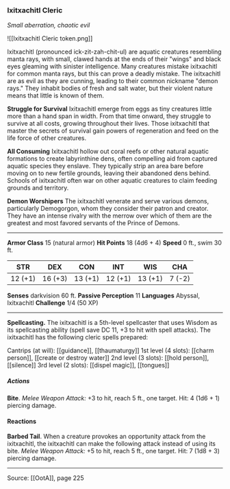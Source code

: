 ### Ixitxachitl Cleric
_Small aberration, chaotic evil_

![[Ixitxachitl Cleric token.png]]

Ixitxachitl (pronounced ick-zit-zah-chit-ul) are aquatic creatures resembling manta rays, with small, clawed hands at the ends of their "wings" and black eyes gleaming with sinister intelligence. Many creatures mistake ixitxachitl for common manta rays, but this can prove a deadly mistake. The ixitxachitl are as evil as they are cunning, leading to their common nickname "demon rays." They inhabit bodies of fresh and salt water, but their violent nature means that little is known of them.

**Struggle for Survival**  Ixitxachitl emerge from eggs as tiny creatures little more than a hand span in width. From that time onward, they struggle to survive at all costs, growing throughout their lives. Those ixitxachitl that master the secrets of survival gain powers of regeneration and feed on the life force of other creatures.


**All Consuming** Ixitxachitl hollow out coral reefs or other natural aquatic formations to create labyrinthine dens, often compelling aid from captured aquatic species they enslave. They typically strip an area bare before moving on to new fertile grounds, leaving their abandoned dens behind. Schools of ixitxachitl often war on other aquatic creatures to claim feeding grounds and territory.


**Demon Worshipers** The ixitxachitl venerate and serve various demons, particularly Demogorgon, whom they consider their patron and creator. They have an intense rivalry with the merrow over which of them are the greatest and most favored servants of the Prince of Demons.







---

**Armor Class** 15 (natural armor)
**Hit Points** 18 (4d6 + 4)
**Speed** 0 ft., swim 30 ft.

| STR     | DEX     | CON     | INT     | WIS     | CHA     |
|---------|---------|---------|---------|---------|---------|
| 12 (+1) | 16 (+3) | 13 (+1) | 12 (+1) | 13 (+1) | 7 (-2) |

**Senses** darkvision 60 ft.
**Passive Perception** 11
**Languages** Abyssal, Ixitxachitl
**Challenge** 1/4 (50 XP)

---

**Spellcasting.** The ixitxachitl is a 5th-level spellcaster that uses Wisdom as its spellcasting ability (spell save DC 11, +3 to hit with spell attacks). The ixitxachitl has the following cleric spells prepared:

Cantrips (at will): [[guidance]], [[thaumaturgy]]
1st level (4 slots): [[charm person]], [[create or destroy water]]
2nd level (3 slots): [[hold person]], [[silence]]
3rd level (2 slots): [[dispel magic]], [[tongues]]

##### Actions
**Bite**. _Melee Weapon Attack:_ +3 to hit, reach 5 ft., one target. Hit: 4 (1d6 + 1) piercing damage.

#### Reactions
**Barbed Tail**. When a creature provokes an opportunity attack from the ixitxachitl, the ixitxachitl can make the following attack instead of using its bite. _Melee Weapon Attack:_ +5 to hit, reach 5 ft., one target. Hit: 7 (1d8 + 3) piercing damage.


---

Source: [[OotA]], page 225